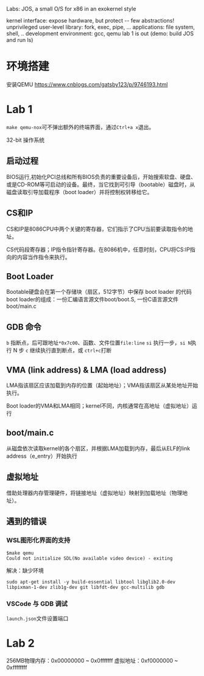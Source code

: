 Labs: JOS, a small O/S for x86 in an exokernel style

kernel interface: expose hardware, but protect -- few abstractions!
unprivileged user-level library: fork, exec, pipe, ...
applications: file system, shell, ..
development environment: gcc, qemu
lab 1 is out
(demo: build JOS and run ls)

# 环境搭建
安装QEMU https://www.cnblogs.com/gatsby123/p/9746193.html

# Lab 1
`make qemu-nox`可不弹出额外的终端界面，通过`Ctrl+a x`退出。

32-bit 操作系统

## 启动过程
BIOS运行,初始化PCI总线和所有BIOS负责的重要设备后，开始搜索软盘、硬盘、或是CD-ROM等可启动的设备。最终，当它找到可引导（bootable）磁盘时，从磁盘读取引导加载程序（boot loader）并将控制权转移给它。

## CS和IP
CS和IP是8086CPU中两个关键的寄存器，它们指示了CPU当前要读取指令的地址。

CS代码段寄存器；IP指令指针寄存器。在8086机中，任意时刻，CPU将CS:IP指向的内容当作指令来执行。

## Boot Loader
Bootable硬盘会在第一个存储块（扇区，512字节）中保存 boot loader 的代码
boot loader的组成：一份汇编语言源文件boot/boot.S, 一份C语言源文件 boot/main.c

## GDB 命令
`b` 指断点，后可跟地址`*0x7c00`、函数、文件位置`file:line`
`si` 执行一步，`si N`执行 N 步
`c` 继续执行直到断点，或 `ctrl+c`打断

## VMA (link address) & LMA (load address)
LMA指该扇区应该加载到内存的位置（起始地址）；VMA指该扇区从某处地址开始执行。

Boot loader的VMA和LMA相同；kernel不同，内核通常在高地址（虚拟地址）运行

## boot/main.c
从磁盘依次读取kernel的各个扇区，并根据LMA加载到内存，最后从ELF的link address（e_entry）开始执行

## 虚拟地址
借助处理器内存管理硬件，将链接地址（虚拟地址）映射到加载地址（物理地址）。



## 遇到的错误
### WSL图形化界面的支持

    $make qemu
    Could not initialize SDL(No available video device) - exiting
解决：缺少环境

    sudo apt-get install -y build-essential libtool libglib2.0-dev libpixman-1-dev zlib1g-dev git libfdt-dev gcc-multilib gdb

### VSCode 与 GDB 调试
`launch.json`文件设置端口

# Lab 2
256MB物理内存：0x00000000 ~ 0x0fffffff
虚拟地址：0xf0000000 ~ 0xffffffff
